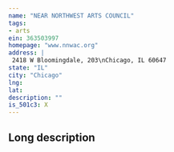 ```yaml
---
name: "NEAR NORTHWEST ARTS COUNCIL"
tags:
- arts
ein: 363503997
homepage: "www.nnwac.org"
address: |
 2418 W Bloomingdale, 203\nChicago, IL 60647
state: "IL"
city: "Chicago"
lng: 
lat: 
description: ""
is_501c3: X
---
```


## Long description


